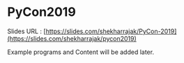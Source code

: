 # PyCon2019

Slides URL : [https://slides.com/shekharrajak/PyCon-2019](https://slides.com/shekharrajak/pycon2019)

Example programs and Content will be added later.
